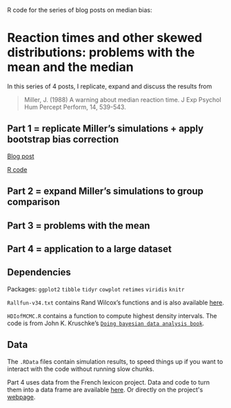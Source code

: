 R code for the series of blog posts on median bias:
# Reaction times and other skewed distributions: problems with the mean and the median

In this series of 4 posts, I replicate, expand and discuss the results from
> Miller, J. (1988) A warning about median reaction time. J Exp Psychol Hum Percept Perform, 14, 539-543.

## Part 1 = replicate Miller’s simulations + apply bootstrap bias correction
[Blog post](https://garstats.wordpress.com/2018/02/02/rtbias1/)

[R code](docs/miller1988.md)

## Part 2 = expand Miller’s simulations to group comparison

## Part 3 = problems with the mean

## Part 4 = application to a large dataset

## Dependencies

Packages:
`ggplot2`
`tibble`
`tidyr`
`cowplot`
`retimes`
`viridis`
`knitr`

`Rallfun-v34.txt` contains Rand Wilcox’s functions and is also available [here](http://dornsife.usc.edu/labs/rwilcox/software/).

`HDIofMCMC.R` contains a function to compute highest density intervals.
The code is from John K. Kruschke’s [`Doing bayesian data analysis book`](https://sites.google.com/site/doingbayesiandataanalysis/).

## Data

The `.RData` files contain simulation results, to speed things up if you want to interact with the code without running slow chunks.

Part 4 uses data from the French lexicon project. Data and code to turn them into a data frame are available [here](https://github.com/GRousselet/blog/tree/master/10000). Or directly on the project's [webpage](https://sites.google.com/site/frenchlexicon/results).
